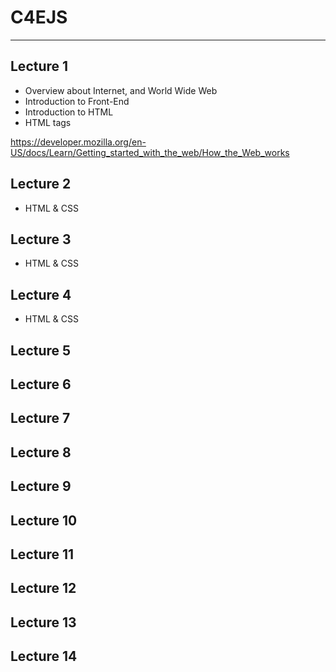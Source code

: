 # C4EJS

---

## Lecture 1
- Overview about Internet, and World Wide Web
- Introduction to Front-End
- Introduction to HTML
- HTML tags

https://developer.mozilla.org/en-US/docs/Learn/Getting_started_with_the_web/How_the_Web_works
## Lecture 2
- HTML & CSS
## Lecture 3
- HTML & CSS
## Lecture 4
- HTML & CSS
## Lecture 5
## Lecture 6
## Lecture 7
## Lecture 8
## Lecture 9
## Lecture 10
## Lecture 11
## Lecture 12
## Lecture 13
## Lecture 14
